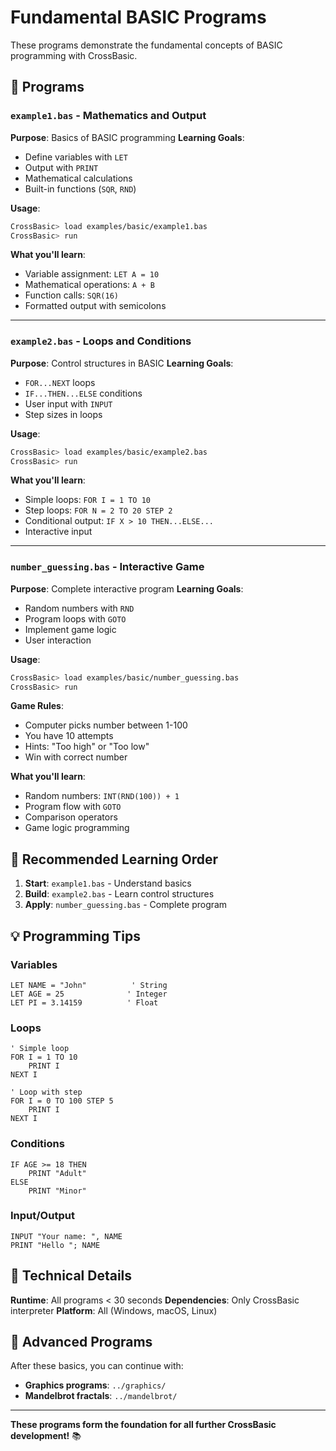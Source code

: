 # Fundamental BASIC Programs

These programs demonstrate the fundamental concepts of BASIC programming with CrossBasic.

## 📁 Programs

### `example1.bas` - Mathematics and Output
**Purpose**: Basics of BASIC programming
**Learning Goals**: 
- Define variables with `LET`
- Output with `PRINT`
- Mathematical calculations
- Built-in functions (`SQR`, `RND`)

**Usage**:
```bash
CrossBasic> load examples/basic/example1.bas
CrossBasic> run
```

**What you'll learn**:
- Variable assignment: `LET A = 10`
- Mathematical operations: `A + B`
- Function calls: `SQR(16)`
- Formatted output with semicolons

---

### `example2.bas` - Loops and Conditions
**Purpose**: Control structures in BASIC
**Learning Goals**:
- `FOR...NEXT` loops
- `IF...THEN...ELSE` conditions
- User input with `INPUT`
- Step sizes in loops

**Usage**:
```bash
CrossBasic> load examples/basic/example2.bas
CrossBasic> run
```

**What you'll learn**:
- Simple loops: `FOR I = 1 TO 10`
- Step loops: `FOR N = 2 TO 20 STEP 2`
- Conditional output: `IF X > 10 THEN...ELSE...`
- Interactive input

---

### `number_guessing.bas` - Interactive Game
**Purpose**: Complete interactive program
**Learning Goals**:
- Random numbers with `RND`
- Program loops with `GOTO`
- Implement game logic
- User interaction

**Usage**:
```bash
CrossBasic> load examples/basic/number_guessing.bas
CrossBasic> run
```

**Game Rules**:
- Computer picks number between 1-100
- You have 10 attempts
- Hints: "Too high" or "Too low"
- Win with correct number

**What you'll learn**:
- Random numbers: `INT(RND(100)) + 1`
- Program flow with `GOTO`
- Comparison operators
- Game logic programming

## 🎯 Recommended Learning Order

1. **Start**: `example1.bas` - Understand basics
2. **Build**: `example2.bas` - Learn control structures  
3. **Apply**: `number_guessing.bas` - Complete program

## 💡 Programming Tips

### Variables
```basic
LET NAME = "John"          ' String
LET AGE = 25              ' Integer
LET PI = 3.14159          ' Float
```

### Loops
```basic
' Simple loop
FOR I = 1 TO 10
    PRINT I
NEXT I

' Loop with step
FOR I = 0 TO 100 STEP 5
    PRINT I
NEXT I
```

### Conditions
```basic
IF AGE >= 18 THEN 
    PRINT "Adult"
ELSE 
    PRINT "Minor"
```

### Input/Output
```basic
INPUT "Your name: ", NAME
PRINT "Hello "; NAME
```

## 🔧 Technical Details

**Runtime**: All programs < 30 seconds
**Dependencies**: Only CrossBasic interpreter
**Platform**: All (Windows, macOS, Linux)

## 🚀 Advanced Programs

After these basics, you can continue with:
- **Graphics programs**: `../graphics/`
- **Mandelbrot fractals**: `../mandelbrot/`

---

**These programs form the foundation for all further CrossBasic development!** 📚
